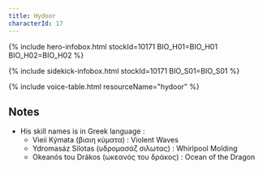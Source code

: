 ```yaml
---
title: Hydoor
characterId: 17
---
```


{% include hero-infobox.html stockId=10171 BIO_H01=BIO_H01 BIO_H02=BIO_H02 %}

{% include sidekick-infobox.html stockId=10171 BIO_S01=BIO_S01 %}

{% include voice-table.html resourceName="hydoor"
%}

## Notes
- His skill names is in Greek language :
  - Vieii Kýmata (βιαιη κύματα) : Violent Waves
  - Ydromasáz Silotas (υδρομασάζ σιλωτας) : Whirlpool Molding
  - Okeanós tou Drákos (ωκεανός του δράκος) : Ocean of the Dragon
